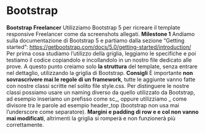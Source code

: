 Bootstrap
===
**Bootstrap Freelancer**
Utilizziamo Bootstrap 5 per ricreare il template responsive Freelancer come da screenshots allegati.
**Milestone 1**
Andiamo sulla documentazione di Bootstrap 5 e partiamo dalla sezione “Getting started”:
https://getbootstrap.com/docs/5.0/getting-started/introduction/
Per prima cosa studiamo l’utilizzo della griglia, leggiamo le specifiche e poi testiamo il codice copiandolo e incollandolo in un nostro file dedicato alle prove.
A questo punto creiamo solo **la struttura** del template, senza entrare nel dettaglio, utilizzando la griglia di Bootstrap.
**Consigli**
È importante **non sovrascrivere mai le regole di un framework**, tutte le aggiunte vanno fatte con nostre classi scritte nel solito file style.css.
Per distinguere le nostre classi possiamo usare un naming diverso da quello utilizzato da Bootstrap, ad esempio inseriamo un prefisso come sc_, oppure utilizziamo _ come divisore tra le parole ad esempio header_top (bootstrap non usa mai l’underscore come separatore).
**Margini e padding di row e e col non vanno mai modificati**, altrimenti la griglia si romperà e non funzionerà più correttamente.